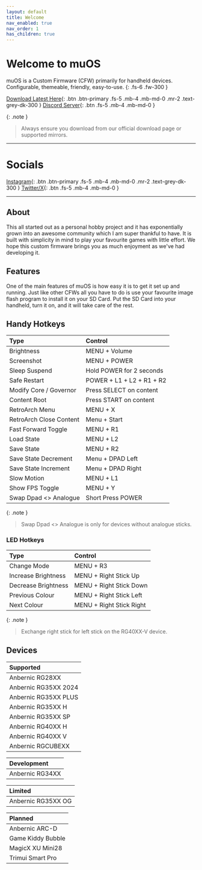 ```yaml
---
layout: default
title: Welcome
nav_enabled: true
nav_order: 1
has_children: true
---
```


# Welcome to muOS
muOS is a Custom Firmware (CFW) primarily for handheld devices.  Configurable, themeable, friendly, easy-to-use.
{: .fs-6 .fw-300 }

[Download Latest Here](release/current/bigbanana){: .btn .btn-primary .fs-5 .mb-4 .mb-md-0 .mr-2 .text-grey-dk-300 }
[Discord Server](https://discord.gg/USS5ybVtDz){: .btn .fs-5 .mb-4 .mb-md-0 }

{: .note }
> Always ensure you download from our official download page or supported mirrors.

***

# Socials
[Instagram](https://instagram.com/muos.dev){: .btn .btn-primary .fs-5 .mb-4 .mb-md-0 .mr-2 .text-grey-dk-300 }
[Twitter/X](https://x.com/@_mustardOS){: .btn .fs-5 .mb-4 .mb-md-0 }

***

## About
This all started out as a personal hobby project and it has exponentially grown into an awesome community which
I am super thankful to have. It is built with simplicity in mind to play your favourite games with little effort. 
We hope this custom firmware brings you as much enjoyment as we've had developing it.

## Features
One of the main features of muOS is how easy it is to get it set up and running. Just like other CFWs all you have
to do is use your favourite image flash program to install it on your SD Card. Put the SD Card into your handheld,
turn it on, and it will take care of the rest.

## Handy Hotkeys

| Type                    | Control                  |
|:------------------------|:-------------------------|
| Brightness              | MENU + Volume            |
| Screenshot              | MENU + POWER             |
| Sleep Suspend           | Hold POWER for 2 seconds |
| Safe Restart            | POWER + L1 + L2 + R1 + R2|
| Modify Core / Governor  | Press SELECT on content  |
| Content Root            | Press START on content   |
| RetroArch Menu          | MENU + X                 |
| RetroArch Close Content | Menu + Start             |
| Fast Forward Toggle     | MENU + R1                |
| Load State              | MENU + L2                |
| Save State              | MENU + R2                |
| Save State Decrement    | Menu + DPAD Left         |
| Save State Increment    | Menu + DPAD Right        |
| Slow Motion             | MENU + L1                |
| Show FPS Toggle         | MENU + Y                 |
| Swap Dpad <> Analogue   | Short Press POWER        |

{: .note }
> Swap Dpad <> Analogue is only for devices without analogue sticks.

### LED Hotkeys

| Type                    | Control                  |
|:------------------------|:-------------------------|
| Change Mode             | MENU + R3                |
| Increase Brightness     | MENU + Right Stick Up    |
| Decrease Brightness     | MENU + Right Stick Down  |
| Previous Colour         | MENU + Right Stick Left  |
| Next Colour             | MENU + Right Stick Right |

{: .note }
> Exchange right stick for left stick on the RG40XX-V device.

## Devices

| Supported            |
|:---------------------|
| Anbernic RG28XX      |
| Anbernic RG35XX 2024 |
| Anbernic RG35XX PLUS |
| Anbernic RG35XX H    |
| Anbernic RG35XX SP   |
| Anbernic RG40XX H    |
| Anbernic RG40XX V    |
| Anbernic RGCUBEXX    |

| Development     |
|:----------------|
| Anbernic RG34XX |

| Limited            |
|:-------------------|
| Anbernic RG35XX OG |

| Planned           |
|:------------------|
| Anbernic ARC-D    |
| Game Kiddy Bubble |
| MagicX XU Mini28  |
| Trimui Smart Pro  |

<div itemscope itemtype="https://schema.org/WebSite">
  <meta itemprop="url" content="https://muos.dev"/>
  <meta itemprop="name" content="muOS - Custom Firmware"/>
</div>
